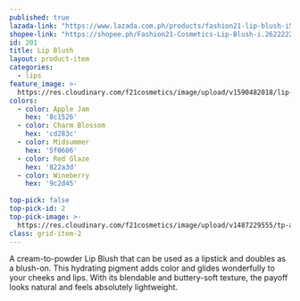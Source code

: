 ```yaml
---
published: true
lazada-link: "https://www.lazada.com.ph/products/fashion21-lip-blush-i530894496-s1425990200.html?spm=a2o4l.searchlist.list.1.54f94ee4VqmvFn&search=1"
shopee-link: "https://shopee.ph/Fashion21-Cosmetics-Lip-Blush-i.26222223.3512225878"
id: 201
title: Lip Blush
layout: product-item
categories:
  - lips
feature_image: >-
  https://res.cloudinary.com/f21cosmetics/image/upload/v1590482018/lip-blush.jpg
colors:
  - color: Apple Jam
    hex: '8c1526'
  - color: Charm Blossom
    hex: 'cd283c'
  - color: Midsummer
    hex: '5f0606'
  - color: Red Glaze
    hex: '822a3d'
  - color: Wineberry
    hex: '9c2d45'
  
top-pick: false
top-pick-id: 2
top-pick-image: >-
  https://res.cloudinary.com/f21cosmetics/image/upload/v1487229555/tp-all-day-matte2.jpg
class: grid-item-2
---
```

A cream-to-powder Lip Blush that can be used as a lipstick and doubles as a blush-on. This hydrating pigment adds color and glides wonderfully to your cheeks and lips. With its blendable and buttery-soft texture, the payoff looks natural and feels absolutely lightweight.
